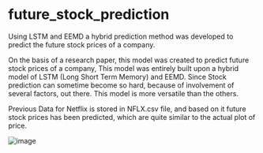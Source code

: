 # future_stock_prediction
Using LSTM and EEMD a hybrid prediction method was developed to predict the future stock prices of a company.

On the basis of a research paper, this model was created to predict future stock prices of a company, This model was entirely built upon a hybrid model of LSTM (Long Short Term Memory) and EEMD.
Since Stock prediction can sometime become so hard, because of involvement of several factors, out there. This model is more versatile than the others.

Previous Data for Netflix is stored in NFLX.csv file, and based on it future stock prices has been predicted, which are quite similar to the actual plot of price.

![image](https://github.com/rahulvijay5/future_stock_prediction/assets/111470767/4a28ead1-40a0-4c8a-b2ca-3557c905d633)
